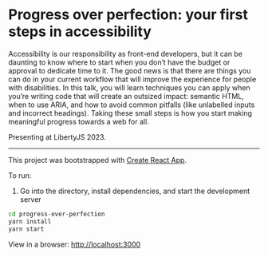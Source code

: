 # Progress over perfection: your first steps in accessibility

Accessibility is our responsibility as front-end developers, but it can be daunting to know where to start when you don’t have the budget or approval to dedicate time to it. The good news is that there are things you can do in your current workflow that will improve the experience for people with disabilities. In this talk, you will learn techniques you can apply when you’re writing code that will create an outsized impact: semantic HTML, when to use ARIA, and how to avoid common pitfalls (like unlabelled inputs and incorrect headings). Taking these small steps is how you start making meaningful progress towards a web for all.

Presenting at LibertyJS 2023.

---

This project was bootstrapped with [Create React App](https://github.com/facebook/create-react-app).

To run:

1. Go into the directory, install dependencies, and start the development server

```sh
cd progress-over-perfection
yarn install
yarn start
```

View in a browser: [http://localhost:3000](http://localhost:3000)
